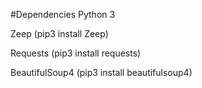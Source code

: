 #Dependencies
Python 3

Zeep (pip3 install Zeep)

Requests (pip3 install requests)

BeautifulSoup4 (pip3 install beautifulsoup4)
